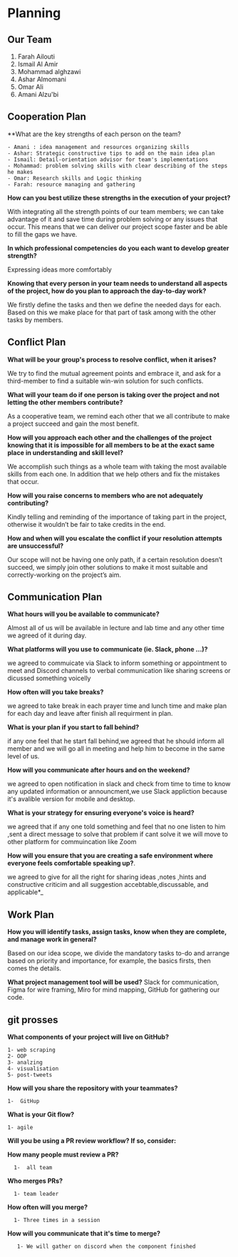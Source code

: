 # Planning

## Our Team

1. Farah Ailouti
2. Ismail Al Amir
3. Mohammad alghzawi
4. Ashar Almomani
5. Omar Ali
6. Amani Alzu'bi

## Cooperation Plan
**What are the key strengths of each person on the team?

    - Amani : idea management and resources organizing skills
    - Ashar: Strategic constructive tips to add on the main idea plan
    - Ismail: Detail-orientation advisor for team's implementations
    - Mohammad: problem solving skills with clear describing of the steps he makes
    - Omar: Research skills and Logic thinking
    - Farah: resource managing and gathering
    
**How can you best utilize these strengths in the execution of your project?**

With integrating all the strength points of our team members; we can take advantage of it and save time during problem solving or any issues that occur. This means that we can deliver our project scope faster and be able to fill the gaps we have.

**In which professional competencies do you each want to develop greater strength?**

Expressing ideas more comfortably 

**Knowing that every person in your team needs to understand all aspects of the project, how do you plan to approach the day-to-day work?** 

We firstly define the tasks and then we define the needed days for each. Based on this we make place for that part of task among with the other tasks by members.

## Conflict Plan

 **What will be your group's process to resolve conflict, when it arises?** 

We try to find the mutual agreement points and embrace it, and ask for a third-member to find a suitable win-win solution for such conflicts.

**What will your team do if one person is taking over the project and not letting the other members contribute?** 

As a cooperative team, we remind each other that we all contribute to make a project succeed and gain the most benefit.

**How will you approach each other and the challenges of the project knowing that it is impossible for all members to be at the exact same place in understanding and skill level?** 

We accomplish such things as a whole team with taking the most available skills from each one. In addition that we help others and fix the mistakes that occur.

**How will you raise concerns to members who are not adequately contributing?** 

Kindly telling and reminding of the importance of taking part in the project, otherwise it wouldn’t be fair to take credits in the end.

**How and when will you escalate the conflict if your resolution attempts are unsuccessful?** 

  Our scope will not be having one only path, if a certain resolution doesn’t succeed, we simply join other solutions to make it most suitable and correctly-working on the project’s aim.
  
  
## Communication Plan

**What hours will you be available to communicate?**

Almost all of us will be available in lecture and lab time and any other time we agreed of it during day.

 **What platforms will you use to communicate (ie. Slack, phone ...)?**
 
we agreed to commuicate via Slack to inform something or appointment to meet and Discord channels to verbal communication like sharing screens or dicussed something voicelly

**How often will you take breaks?**

we agreed to take break in each prayer time and lunch time and make plan for each day and leave after finish all requirment in plan.

**What is your plan if you start to fall behind?**

if any one feel that he start fall behind,we agreed that he should inform all member and we will go all in meeting and help him to become in the same level of us.

**How will you communicate after hours and on the weekend?**

we agreed to open notification in slack and check from time to time to know any updated information or announcment,we use Slack appliction because it's  avalible version for mobile and desktop.

**What is your strategy for ensuring everyone's voice is heard?**

we agreed that if any one told something and feel that no one listen to him ,sent a direct message to solve that problem if cant solve it we will move to other platform for commuincation like Zoom 

**How will you ensure that you are creating a safe environment where everyone feels comfortable speaking up?**.

we agreed to give for all the right for sharing ideas ,notes ,hints and constructive criticim and all suggestion accebtable,discussable, and applicable*_


## Work Plan

**How you will identify tasks, assign tasks, know when they are complete, and manage work in general?**
 
Based on our idea scope, we divide the mandatory tasks to-do and arrange based on priority and importance, for example, the basics firsts, then comes the details. 

**What project management tool will be used?**
 Slack for communication, Figma for wire framing, Miro for mind mapping, GitHub for gathering our code.

## git prosses

**What components of your project will live on GitHub?**

    1- web scraping
    2- OOP
    3- analzing
    4- visualisation
    5- post-tweets
    
**How will you share the repository with your teammates?**

    1-  GitHup
    
**What is your Git flow?**

    1- agile
    
**Will you be using a PR review workflow? If so, consider:**

  **How many people must review a PR?**
  
      1-  all team
      
   **Who merges PRs?**
  
      1- team leader
      
  **How often will you merge?**
  
      1- Three times in a session
   **How will you communicate that it's time to merge?**
   
       1- We will gather on discord when the component finished

